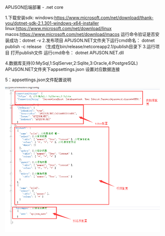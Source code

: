 APIJSON后端部署 - .net core

1.下载安装sdk:
  windows:https://www.microsoft.com/net/download/thank-you/dotnet-sdk-2.1.301-windows-x64-installer
  linux:https://www.microsoft.com/net/download/linux
  macos:https://www.microsoft.com/net/download/macos
  运行命令验证是否安装成功：dotnet -v
2.发布项目
 APIJSON.NET文件夹下运行cmd命名：  dotnet publish -c release
    （生成在bin/release/netcoreapp2.1/publish目录下
3.运行项目
      打开publish文件 运行cmd命令： dotnet APIJSON.NET.dll
      
      
4.数据库支持(0:MySql,1:SqlServer,2:Sqlite,3:Oracle,4:PostgreSQL)
   APIJSON.NET文件夹下appsettings.json 设置对应数据连接

5：appsettings.json文件配置说明

![](1.png)
